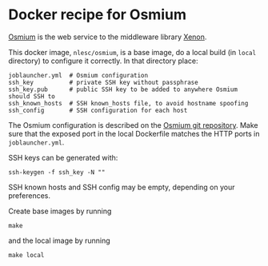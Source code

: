 # Docker recipe for Osmium

[Osmium](https://github.com/NLeSC/osmium) is the web service to the middleware library [Xenon](http://nlesc.github.io/Xenon).

This docker image, `nlesc/osmium`, is a base image, do a local build (in `local` directory) to configure it correctly. In that directory place:

    joblauncher.yml  # Osmium configuration
    ssh_key          # private SSH key without passphrase
    ssh_key.pub      # public SSH key to be added to anywhere Osmium should SSH to
    ssh_known_hosts  # SSH known_hosts file, to avoid hostname spoofing
    ssh_config       # SSH configuration for each host

The Osmium configuration is described on the [Osmium git repository](https://github.com/NLeSC/osmium). Make sure that the exposed port in the local Dockerfile matches the HTTP ports in `joblauncher.yml`.

SSH keys can be generated with:

    ssh-keygen -f ssh_key -N ""

SSH known hosts and SSH config may be empty, depending on your preferences.

Create base images by running

    make

and the local image by running

    make local

